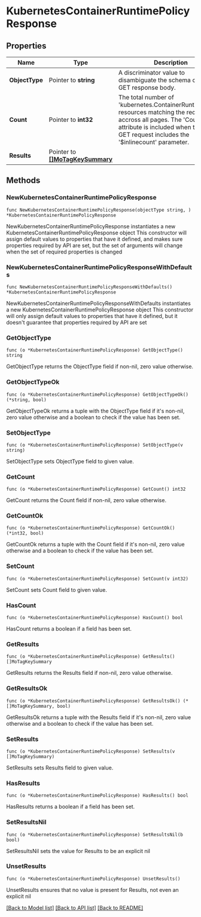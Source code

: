 # KubernetesContainerRuntimePolicyResponse

## Properties

Name | Type | Description | Notes
------------ | ------------- | ------------- | -------------
**ObjectType** | Pointer to **string** | A discriminator value to disambiguate the schema of a HTTP GET response body. | 
**Count** | Pointer to **int32** | The total number of &#39;kubernetes.ContainerRuntimePolicy&#39; resources matching the request, accross all pages. The &#39;Count&#39; attribute is included when the HTTP GET request includes the &#39;$inlinecount&#39; parameter. | [optional] 
**Results** | Pointer to [**[]MoTagKeySummary**](mo.TagKeySummary.md) |  | [optional] 

## Methods

### NewKubernetesContainerRuntimePolicyResponse

`func NewKubernetesContainerRuntimePolicyResponse(objectType string, ) *KubernetesContainerRuntimePolicyResponse`

NewKubernetesContainerRuntimePolicyResponse instantiates a new KubernetesContainerRuntimePolicyResponse object
This constructor will assign default values to properties that have it defined,
and makes sure properties required by API are set, but the set of arguments
will change when the set of required properties is changed

### NewKubernetesContainerRuntimePolicyResponseWithDefaults

`func NewKubernetesContainerRuntimePolicyResponseWithDefaults() *KubernetesContainerRuntimePolicyResponse`

NewKubernetesContainerRuntimePolicyResponseWithDefaults instantiates a new KubernetesContainerRuntimePolicyResponse object
This constructor will only assign default values to properties that have it defined,
but it doesn't guarantee that properties required by API are set

### GetObjectType

`func (o *KubernetesContainerRuntimePolicyResponse) GetObjectType() string`

GetObjectType returns the ObjectType field if non-nil, zero value otherwise.

### GetObjectTypeOk

`func (o *KubernetesContainerRuntimePolicyResponse) GetObjectTypeOk() (*string, bool)`

GetObjectTypeOk returns a tuple with the ObjectType field if it's non-nil, zero value otherwise
and a boolean to check if the value has been set.

### SetObjectType

`func (o *KubernetesContainerRuntimePolicyResponse) SetObjectType(v string)`

SetObjectType sets ObjectType field to given value.


### GetCount

`func (o *KubernetesContainerRuntimePolicyResponse) GetCount() int32`

GetCount returns the Count field if non-nil, zero value otherwise.

### GetCountOk

`func (o *KubernetesContainerRuntimePolicyResponse) GetCountOk() (*int32, bool)`

GetCountOk returns a tuple with the Count field if it's non-nil, zero value otherwise
and a boolean to check if the value has been set.

### SetCount

`func (o *KubernetesContainerRuntimePolicyResponse) SetCount(v int32)`

SetCount sets Count field to given value.

### HasCount

`func (o *KubernetesContainerRuntimePolicyResponse) HasCount() bool`

HasCount returns a boolean if a field has been set.

### GetResults

`func (o *KubernetesContainerRuntimePolicyResponse) GetResults() []MoTagKeySummary`

GetResults returns the Results field if non-nil, zero value otherwise.

### GetResultsOk

`func (o *KubernetesContainerRuntimePolicyResponse) GetResultsOk() (*[]MoTagKeySummary, bool)`

GetResultsOk returns a tuple with the Results field if it's non-nil, zero value otherwise
and a boolean to check if the value has been set.

### SetResults

`func (o *KubernetesContainerRuntimePolicyResponse) SetResults(v []MoTagKeySummary)`

SetResults sets Results field to given value.

### HasResults

`func (o *KubernetesContainerRuntimePolicyResponse) HasResults() bool`

HasResults returns a boolean if a field has been set.

### SetResultsNil

`func (o *KubernetesContainerRuntimePolicyResponse) SetResultsNil(b bool)`

 SetResultsNil sets the value for Results to be an explicit nil

### UnsetResults
`func (o *KubernetesContainerRuntimePolicyResponse) UnsetResults()`

UnsetResults ensures that no value is present for Results, not even an explicit nil

[[Back to Model list]](../README.md#documentation-for-models) [[Back to API list]](../README.md#documentation-for-api-endpoints) [[Back to README]](../README.md)


